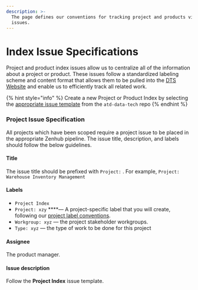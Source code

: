 ```yaml
---
description: >-
  The page defines our conventions for tracking project and products via Github
  issues.
---
```


# Index Issue Specifications

Project and product index issues allow us to centralize all of the information about a project or product. These issues follow a standardized labeling scheme and content format that allows them to be pulled into the [DTS Website](https://product.austinmobility.io) and enable us to efficiently track all related work.

{% hint style="info" %}
Create a new Project or Product Index by selecting the [appropriate issue template](https://github.com/cityofaustin/atd-data-tech/issues/new/choose) from the `atd-data-tech` repo
{% endhint %}

### Project Issue Specification

All projects which have been scoped require a project issue to be placed in the appropriate Zenhub pipeline. The issue title, description, and labels should follow the below guidelines.

#### Title

The issue title should be prefixed with `Project:` . For example, `Project: Warehouse Inventory Management`

#### Labels

*  `Project Index`
* `Project: xzy` ****— A project-specific label that you will create, following our [project label conventions](https://github.com/cityofaustin/atd-data-tech/labels?q=project).
* `Workgroup: xyz`  — the project stakeholder workgroups.
* `Type: xyz` — the type of work to be done for this project

#### Assignee

The product manager.

#### Issue description

Follow the **Project Index** issue template.



